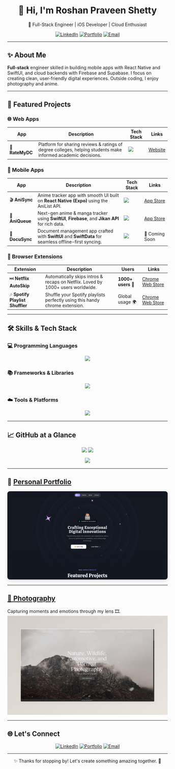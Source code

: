 <h1 align="center">👋 Hi, I'm Roshan Praveen Shetty</h1>

<p align="center">
  🚀 Full-Stack Engineer | iOS Developer | Cloud Enthusiast  
</p>

<p align="center">
  <a href="https://www.linkedin.com/in/roshanpshetty" target="_blank"><img src="https://skillicons.dev/icons?i=linkedin" height="35" alt="LinkedIn"/></a>
  <a href="https://roshanpshetty.vercel.app/" target="_blank"><img src="https://skillicons.dev/icons?i=vercel" height="35" alt="Portfolio"/></a>
  <a href="mailto:roshanshetty2000@gmail.com" target="_blank"><img src="https://skillicons.dev/icons?i=gmail" height="35" alt="Email"/></a>
</p>

---

## ✨ About Me  

**Full-stack** engineer skilled in building mobile apps with React Native and SwiftUI, and cloud backends with Firebase and Supabase. I focus on creating clean, user-friendly digital experiences. Outside coding, I enjoy photography and anime.

---
## 🚀 Featured Projects

### 🌐 Web Apps  
| App | Description | Tech Stack | Links |
|-----|-------------|------------|-------|
| 🏫 **RateMyDC** | Platform for sharing reviews & ratings of degree colleges, helping students make informed academic decisions. | <img src="https://skillicons.dev/icons?i=nextjs,typescript,firebase" height="30" /> | [Website](https://ratemydc.com) |

### 📱 Mobile Apps
| App | Description | Tech Stack | Links |
|-----|-------------|------------|-------|
| 🎬 **AniSync** | Anime tracker app with smooth UI built on **React Native (Expo)** using the AniList API. | <img src="https://skillicons.dev/icons?i=react,tailwind" height="30" /> | [App Store](https://getanisync.vercel.app/) |
| 🎥 **AniQueue** | Next-gen anime & manga tracker using **SwiftUI**, **Firebase**, and **Jikan API** for rich data. | <img src="https://skillicons.dev/icons?i=swift,firebase" height="30" /> | [App Store](https://apps.apple.com/us/app/aniqueue-track-anime-manga/id6751150040) |
| 📄 **DocuSync** | Document management app crafted with **SwiftUI** and **SwiftData** for seamless offline-first syncing. | <img src="https://skillicons.dev/icons?i=swift" height="30" /> | 🚧 Coming Soon |

### 🧩 Browser Extensions
| Extension | Description | Users | Links |
|-----------|-------------|-------|-------|
| ⏭️ **Netflix AutoSkip** | Automatically skips intros & recaps on Netflix. Loved by 1000+ users worldwide. | **1000+ users** 🎉 | [Chrome Web Store](https://chromewebstore.google.com/detail/netflix-autoskip/ccneeceepbhmgaonnhcbhbmhfomnpnfh?authuser=0&hl=en) |
| 🎶 **Spotify Playlist Shuffler** | Shuffle your Spotify playlists perfectly using this handy chrome extension. | Global usage 🌍 | [Chrome Web Store](https://chromewebstore.google.com/detail/playlist-shuffler-perfect/ijblgikblehedakbkdpbjcjabomboaep?authuser=0&hl=en) |

---

## 🛠️ Skills & Tech Stack  

### 💻 Programming Languages  
<p align="center">
  <img src="https://skillicons.dev/icons?i=typescript,javascript,swift,python,r,java" />
</p>

### 📚 Frameworks & Libraries  
<p align="center">
  <img src="https://skillicons.dev/icons?i=react,nextjs,svelte,tailwind" />
</p>

### ☁️ Tools & Platforms  
<p align="center">
  <img src="https://skillicons.dev/icons?i=firebase,supabase,git,github,mongodb,postgresql,ansible" />
</p>

---

## 📈 GitHub at a Glance  

<p align="center">
  <img src="https://github-readme-stats.vercel.app/api?username=RoshanPShetty&show_icons=true&theme=radical" height="150" />
  <img src="https://github-readme-stats.vercel.app/api/top-langs/?username=RoshanPShetty&layout=compact&theme=radical" height="150" />
</p>

<p align="center">
  <img src="https://streak-stats.demolab.com?user=RoshanPShetty&theme=radical&date_format=M%20j%5B%2C%20Y%5D" height="150" />
</p>

---

## 🌟 [Personal Portfolio](https://roshanpshetty.vercel.app/)  

<p align="center">
  <a href="https://roshanpshetty.vercel.app/" target="_blank" rel="noopener noreferrer">
    <img src="src/lib/assets/landing.png" alt="Portfolio Preview" style="border-radius:8px; box-shadow: 0 4px 12px rgba(0,0,0,0.15);" />
  </a>
</p>

---

## [🎨 Photography](https://roshanpshetty.mypixieset.com/)
Capturing moments and emotions through my lens 🎞️.  
[![Photography Preview](src/lib/assets/photography.jpeg)](https://roshanpshetty.mypixieset.com/)  

---

## 🌐 Let's Connect  

<p align="center">
  <a href="https://www.linkedin.com/in/roshanpshetty" target="_blank"><img src="https://skillicons.dev/icons?i=linkedin" height="45" alt="LinkedIn"/></a>
  <a href="https://roshanpshetty.vercel.app/" target="_blank"><img src="https://skillicons.dev/icons?i=vercel" height="45" alt="Portfolio"/></a>
  <a href="mailto:roshanshetty2000@gmail.com" target="_blank"><img src="https://skillicons.dev/icons?i=gmail" height="45" alt="Email"/></a>
</p>

---

<p align="center">✨ Thanks for stopping by! Let's create something amazing together. 🚀</p>
